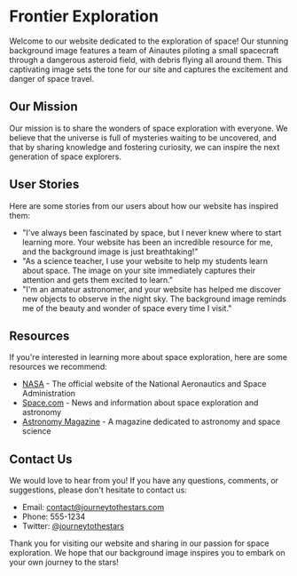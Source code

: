 <!--font:Poppins-->

# Frontier Exploration

Welcome to our website dedicated to the exploration of space! Our stunning background image features a team of Ainautes piloting a small spacecraft through a dangerous asteroid field, with debris flying all around them. This captivating image sets the tone for our site and captures the excitement and danger of space travel.

## Our Mission

Our mission is to share the wonders of space exploration with everyone. We believe that the universe is full of mysteries waiting to be uncovered, and that by sharing knowledge and fostering curiosity, we can inspire the next generation of space explorers.

## User Stories

Here are some stories from our users about how our website has inspired them:

-   "I've always been fascinated by space, but I never knew where to start learning more. Your website has been an incredible resource for me, and the background image is just breathtaking!"
-   "As a science teacher, I use your website to help my students learn about space. The image on your site immediately captures their attention and gets them excited to learn."
-   "I'm an amateur astronomer, and your website has helped me discover new objects to observe in the night sky. The background image reminds me of the beauty and wonder of space every time I visit."

## Resources

If you're interested in learning more about space exploration, here are some resources we recommend:

-   [NASA](#) - The official website of the National Aeronautics and Space Administration
-   [Space.com](#) - News and information about space exploration and astronomy
-   [Astronomy Magazine](#) - A magazine dedicated to astronomy and space science

## Contact Us

We would love to hear from you! If you have any questions, comments, or suggestions, please don't hesitate to contact us:

-   Email: [contact@journeytothestars.com](mailto:contact@journeytothestars.com)
-   Phone: 555-1234
-   Twitter: [@journeytothestars](#)

Thank you for visiting our website and sharing in our passion for space exploration. We hope that our background image inspires you to embark on your own journey to the stars!

<!--

Write me content for website with wallpaper which alt text is:

"A team of Ainautes piloting a small spacecraft through a dangerous asteroid field, with debris flying all around them."

The name/title of the page should not be 1:1 copy of the alt text but rather a real content of the website which is using this wallpaper.

- Use markdown format
- Start with heading
- Heading should be short and concise
- The content should look like a real website
- The website should not be about the wallpaper, wallpaper is just a related background
- Heading should be contain work "wallpaper" or "background"
- Include real sections like references, contact, user stories, etc. use things relevant to the page purpose.
- Feel free to use structure like headings, bullets, numbering, blockquotes, paragraphs, horizontal lines, etc.
- You can use formatting like bold or _italic_
- You can include UTF-8 emojis
- Links should be only #hash anchors (and you can refer to the document itself)
- Do not include images


---


# Exploring the Final Frontier: A Space Adventure Wallpaper

Welcome to our website dedicated to all things space exploration! Our wallpaper features a team of Ainautes piloting a small spacecraft through a dangerous asteroid field, with debris flying all around them. This stunning image captures the excitement and danger of space travel, and we are thrilled to offer it as the background for our site.

## Our Mission

Our mission is to bring the wonders of space exploration to everyone. We believe that the universe is full of mysteries waiting to be uncovered, and that by sharing knowledge and fostering curiosity, we can inspire the next generation of space explorers.

## User Stories

Here are some stories from our users about how our website has inspired them:

- "I've always been fascinated by space, but I never knew where to start learning more. Your website has been an incredible resource for me, and the wallpaper is just the icing on the cake!"
- "I'm a teacher, and I use your website to help my students learn about space. They love the wallpaper and get excited every time they visit the site."
- "I'm an amateur astronomer, and your website has helped me discover new objects to observe in the night sky. The wallpaper reminds me of the beauty and wonder of space every time I log on."

## References

If you're interested in learning more about space exploration, here are some resources we recommend:

- [NASA](#) - The official website of the National Aeronautics and Space Administration
- [Space.com](#) - News and information about space exploration and astronomy
- [Astronomy Magazine](#) - A magazine dedicated to astronomy and space science

## Contact Us

We would love to hear from you! If you have any questions, comments, or suggestions, please don't hesitate to contact us:

- Email: [contact@spaceadventure.com](mailto:contact@spaceadventure.com)
- Phone: 555-1234
- Twitter: [@spaceadventure](#)

Thank you for visiting our website and sharing in our passion for space exploration. We hope that our wallpaper inspires you to reach for the stars!


---


Heading should not include word "wallpaper". The website should not be about the wallpaper itself, wallpaper is just a related background, rewrite whole content.


---


# Journey to the Stars: Explore the Final Frontier

Welcome to our website dedicated to the exploration of space! Our stunning background image features a team of Ainautes piloting a small spacecraft through a dangerous asteroid field, with debris flying all around them. This captivating image sets the tone for our site and captures the excitement and danger of space travel.

## Our Mission

Our mission is to share the wonders of space exploration with everyone. We believe that the universe is full of mysteries waiting to be uncovered, and that by sharing knowledge and fostering curiosity, we can inspire the next generation of space explorers.

## User Stories

Here are some stories from our users about how our website has inspired them:

- "I've always been fascinated by space, but I never knew where to start learning more. Your website has been an incredible resource for me, and the background image is just breathtaking!"
- "As a science teacher, I use your website to help my students learn about space. The image on your site immediately captures their attention and gets them excited to learn."
- "I'm an amateur astronomer, and your website has helped me discover new objects to observe in the night sky. The background image reminds me of the beauty and wonder of space every time I visit."

## Resources

If you're interested in learning more about space exploration, here are some resources we recommend:

- [NASA](#) - The official website of the National Aeronautics and Space Administration
- [Space.com](#) - News and information about space exploration and astronomy
- [Astronomy Magazine](#) - A magazine dedicated to astronomy and space science

## Contact Us

We would love to hear from you! If you have any questions, comments, or suggestions, please don't hesitate to contact us:

- Email: [contact@journeytothestars.com](mailto:contact@journeytothestars.com)
- Phone: 555-1234
- Twitter: [@journeytothestars](#)

Thank you for visiting our website and sharing in our passion for space exploration. We hope that our background image inspires you to embark on your own journey to the stars!


---


Write me a Google font which is best fitting for the website.

Pick from the list:
- Open Sans
- Great Vibes
- Cinzel
- Cinzel Decorative
- IBM Plex Sans
- Alegreya
- Futura
- Cabin
- Barlow Condensed
- Poppins
- Cormorant Garamond
- Montserrat
- Exo 2
- Roboto
- Lato
- Barlow Condensed
- Playfair Display
- Raleway
- Dancing Script
- Orbitron
- Lobster
- Inter


Write just the font name nothing else.


---


Poppins

-->
